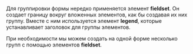 Для группировки формы нередко применяется элемент **fieldset**. Он создает границу вокруг вложенных элементов, как бы создавая их них группу. Вместе с ним используется элемент **legend**, которые устанавливает заголовок для группы элементов.

При необходимости мы можем создать на одной форме несколько групп с помощью элементов **fieldset**.
